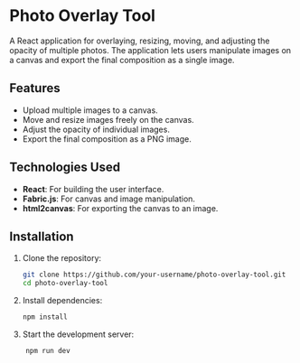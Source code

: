# Photo Overlay Tool

A React application for overlaying, resizing, moving, and adjusting the opacity of multiple photos. The application lets users manipulate images on a canvas and export the final composition as a single image.

## Features

- Upload multiple images to a canvas.
- Move and resize images freely on the canvas.
- Adjust the opacity of individual images.
- Export the final composition as a PNG image.

## Technologies Used

- **React**: For building the user interface.
- **Fabric.js**: For canvas and image manipulation.
- **html2canvas**: For exporting the canvas to an image.

## Installation

1. Clone the repository:
   ```bash
   git clone https://github.com/your-username/photo-overlay-tool.git
   cd photo-overlay-tool

2. Install dependencies:
    ```bash
    npm install

3. Start the development server:
```bash
    npm run dev
```

